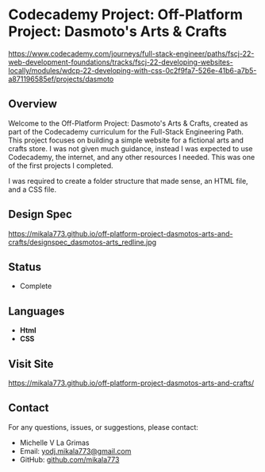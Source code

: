 # Codecademy Project: Off-Platform Project: Dasmoto's Arts & Crafts

https://www.codecademy.com/journeys/full-stack-engineer/paths/fscj-22-web-development-foundations/tracks/fscj-22-developing-websites-locally/modules/wdcp-22-developing-with-css-0c2f9fa7-526e-41b6-a7b5-a871196585ef/projects/dasmoto  

## Overview

Welcome to the Off-Platform Project: Dasmoto's Arts & Crafts, created as part of the Codecademy curriculum for the Full-Stack Engineering Path. 
This project focuses on building a simple website for a fictional arts and crafts store. I was not given much guidance, instead I was expected to use Codecademy, the internet, and any other resources I needed.
This was one of the first projects I completed.

I was required to create a folder structure that made sense, an HTML file, and a CSS file.

## Design Spec

https://mikala773.github.io/off-platform-project-dasmotos-arts-and-crafts/designspec_dasmotos-arts_redline.jpg 

## Status
- Complete

## Languages

- **Html**
- **CSS**

## Visit Site

https://mikala773.github.io/off-platform-project-dasmotos-arts-and-crafts/

## Contact

For any questions, issues, or suggestions, please contact:

- Michelle V La Grimas
- Email: yodj.mikala773@gmail.com
- GitHub: [github.com/mikala773](https://github.com/mikala773)
